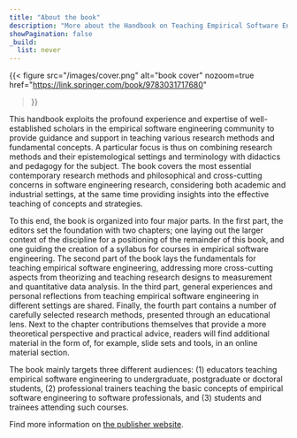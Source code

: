 ```yaml
---
title: "About the book"
description: "More about the Handbook on Teaching Empirical Software Engineering"
showPagination: false
_build:
  list: never
---
```


{{< figure
    src="/images/cover.png"
    alt="book cover"
    nozoom=true
    href="https://link.springer.com/book/9783031717680"
>}}

This handbook exploits the profound experience and expertise of well-established scholars in the empirical software engineering community to provide guidance and support in teaching various research methods and fundamental concepts. A particular focus is thus on combining research methods and their epistemological settings and terminology with didactics and pedagogy for the subject. The book covers the most essential contemporary research methods and philosophical and cross-cutting concerns in software engineering research, considering both academic and industrial settings, at the same time providing insights into the effective teaching of concepts and strategies.

To this end, the book is organized into four major parts. In the first part, the editors set the foundation with two chapters; one laying out the larger context of the discipline for a positioning of the remainder of this book, and one guiding the creation of a syllabus for courses in empirical software engineering. The second part of the book lays the fundamentals for teaching empirical software engineering, addressing more cross-cutting aspects from theorizing and teaching research designs to measurement and quantitative data analysis. In the third part, general experiences and personal reflections from teaching empirical software engineering in different settings are shared. Finally, the fourth part contains a number of carefully selected research methods, presented through an educational lens. Next to the chapter contributions themselves that provide a more theoretical perspective and practical advice, readers will find additional material in the form of, for example, slide sets and tools, in an online material section.

The book mainly targets three different audiences: (1) educators teaching empirical software engineering to undergraduate, postgraduate or doctoral students, (2) professional trainers teaching the basic concepts of empirical software engineering to software professionals, and (3) students and trainees attending such courses.

Find more information on [the publisher website](https://link.springer.com/book/9783031717680#about-this-book).
